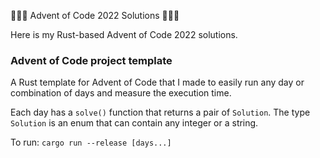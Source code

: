 🎄🦀🎄 Advent of Code 2022 Solutions 🎄🦀🎄

Here is my Rust-based Advent of Code 2022 solutions.

### Advent of Code project template
A Rust template for Advent of Code that I made to easily run any day or combination of days and measure the execution time.

Each day has a `solve()` function that returns a pair of `Solution`. The type `Solution` is an enum that can contain any integer or a string.

To run: `cargo run --release [days...]`
